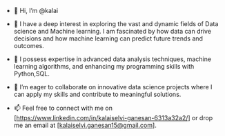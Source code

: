 - 👋 Hi, I’m @kalai
- 👀 I have a deep interest in exploring the vast and dynamic fields of Data science and Machine learning.
      I am fascinated by how data can drive decisions and how machine learning can predict future trends and outcomes.
- 🌱 I possess expertise in advanced data analysis techniques, machine learning algorithms, and enhancing my programming skills with Python,SQL.
- 💞️ I’m eager to collaborate on innovative data science projects where I can apply my skills and contribute to meaningful solutions.
  
- 📫 Feel free to connect with me on [https://www.linkedin.com/in/kalaiselvi-ganesan-6313a32a2/] or
      drop me an email at [kalaiselvi.ganesan15@gmail.com].


<!---
kalai2315/kalai2315 is a ✨ special ✨ repository because its `README.md` (this file) appears on your GitHub profile.
You can click the Preview link to take a look at your changes.
--->
